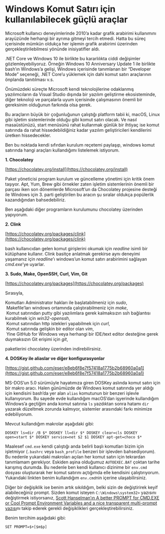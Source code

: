 # Windows Komut Satırı için kullanılabilecek güçlü araçlar

Microsoft kullanıcı deneyimlerinde 2010’a kadar grafik arabirimi kullanımını
arayüzünde herhangi bir ayrıma gitmeyi tercih etmedi. Hatta bu süreç içerisinde
mümkün oldukça her işlemin grafik arabirimi üzerinden gerçekleştirilebilmesi
yönünde inisiyatifler aldı.

.NET Core ve Windows 10 ile birlikte bu kararlılıkta ciddi değişimler
gözlemleyebiliyoruz. Örneğin Windows 10 Anniversary Update 1 ile birlikte
bash’ın Windows’a gelişi, Windows içerisinde tanımlanan bir “Developer Mode”
seçeneği, .NET Core’u yüklemek için dahi komut satırı araçlarının önplanda
tanıtılması v.s.

Önümüzdeki süreçte Microsoft kendi teknolojilerine odaklanmış yazılımcıların da
Visual Studio dışında bir yazılım geliştirme ekosisteminde, diğer teknoloji ve
parçalarla uyum içerisinde çalışmasının önemli bir gereksinim olduğunun farkında
olsa gerek.

Bu araçların büyük bir çoğunluğunun çalıştığı platform tabii ki, macOS, Linux
gibi işletim sistemlerinde olduğu gibi komut satırı olacak. Ve nasıl
masaüstünüzü, start menüsünü rahat kullanmak günlük bir ihtiyaç ise komut
satırında da rahat hissedebildiğiniz kadar yazılım geliştiricileri kendilerini
üretken hissedecekler.

Ben bu noktada kendi sıfırdan kurulum reçetemi paylaşıp, windows komut satırında
hangi araçları kullandığımı listelemek istiyorum.

**1\. Chocolatey**

[https://chocolatey.org/install](https://chocolatey.org/install)

Paket yöneticisi program kurulum ve güncelleme yönetimi için kritik önem
taşıyor. Apt, Yum, Brew gibi örnekler zaten işletim sistemlerinin önemli bir
parçası iken son dönemlerde Microsoft’un da Chocolatey projesine desteği ile
Windows için 3. parti geliştirilen bu aracın şu sıralar oldukça popülerlik
kazandığından bahsedebiliriz.

Ben aşağıdaki diğer programların kurulumunu chocolatey üzerinden yapıyorum.

**2\. Clink**

[https://chocolatey.org/packages/clink](https://chocolatey.org/packages/clink)

bash kullanıcıdan gelen komut girişlerini okumak için _readline_ isimli bir
kütüphane kullanır. Clink basitçe anlatmak gerekirse aynı deneyimi yaşamanız
için _readline_’ı windows’un komut satırı arabirimini sağlayan _cmd.exe_’ye
uyarlar.

**3\. Sudo, Make, OpenSSH, Curl, Vim, Git**

[https://chocolatey.org/packages](https://chocolatey.org/packages)

Sırasıyla,

Komutları Administrator hakları ile başlatabilmeniz için _sudo_,\
 Makefile’ları windows ortamında çalıştırabilmeniz için _make_,\
 Komut satırından putty gibi yazılımlara gerek kalmaksızın ssh bağlantısı
kurabilmek için _win32-openssh_,\
 Komut satırından http istekleri yapabilmek için _curl_,\
 Komut satırında gelişkin bir editor olan _vim_,\
 Yine GitHub for Windows veya herhangi bir IDE/text editor desteğine gerek
duymaksızın Git erişimi için _git_,

paketlerini chocolatey üzerinden indirebilirsiniz.

**4\. DOSKey ile aliaslar ve diğer konfigurasyonlar**

[https://gist.github.com/eser/e8eb6f8e7f57418a1775b2b68960a0a1](https://gist.github.com/eser/e8eb6f8e7f57418a1775b2b68960a0a1)

MS-DOS’un 5.0 sürümüyle hayatımıza giren DOSKey aslında komut satırı için bir
makro aracı. Halen günümüzde de Windows komut satırında yer aldığı için
kendisini bash’da yer alan `alias` komutunun bir benzeri işlevle kullanıyorum.
Bu sayede evde kullandığım macOS’dan işyerinde kullandığım Windows’a geçtiğim
anda komut satırına `ls` yazdıktan sonra hatamı `dir` yazarak düzeltmek zorunda
kalmıyor, sistemler arasındaki farkı minimize edebiliyorum.

Mevcut kullandığım makrolar aşağıdaki gibi:

```
DOSKEY ls=dir /B $* DOSKEY ll=dir $* DOSKEY clear=cls DOSKEY open=start $* DOSKEY service=net $2 $1 DOSKEY apt-get=choco $*
```

Maalesef `cmd.exe` kendi çalıştığı anda belirli başlı komutları bizim için
işletmiyor (`.bashrc` veya `bash_profile` benzeri bir işlevden bahsediyorum). Bu
nedenle yukarıdaki makroları açılan her komut satırı için tekrardan tanımlamam
gerekiyor. Eskiden aşina olduğumuz `AUTOEXEC.BAT` çoktan tarihe karışmış
durumda. Bu nedenle ben kendi kullanıcı dizinime bir `env.cmd` dosyası
oluşturarak her komut satırını açtığımda elle kendisini çalıştırıyorum.
Yukarıdaki linkten benim kullandığım `env.cmd`nin içerine ulaşabilirsiniz.

Diğer bir değişiklik ise benim artık sıkıldığım, belki sizin de değiştirirek
keyif alabileceğiniz prompt. Sizden komut isteyen `C:\Windows\system32>`
yazısını değiştirmek istiyorsanız,
[Scott Hanselman’ın A better PROMPT for CMD.EXE or Cool Prompt Environment Variables and a nice transparent multi-prompt yazısı](http://www.hanselman.com/blog/ABetterPROMPTForCMDEXEOrCoolPromptEnvironmentVariablesAndANiceTransparentMultiprompt.aspx)nı
takip ederek gerekli değişiklikleri gerçekleştirebilirsiniz.

Benim tercihim aşağıdaki gibi:

```
SET PROMPT=$+[$m$p]
```
